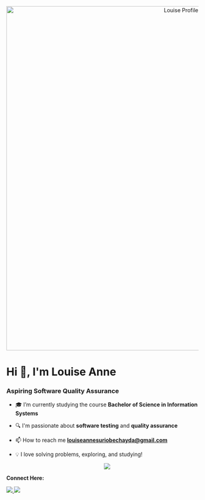 <p align="center">
  <img src="https://github.com/louiseanne2/louiseanne2/blob/main/porpol.png?raw=true" alt="Louise Profile"  width="900" />
</p>

<h1 align="left">Hi 👋, I'm Louise Anne</h1>
<h3 align="left">Aspiring Software Quality Assurance</h3>

- 🎓 I’m currently studying the course **Bachelor of Science in Information Systems**
- 🔍 I'm passionate about **software testing** and **quality assurance**
- 📫 How to reach me **louiseannesuriobechayda@gmail.com**
- 💡 I love solving problems, exploring, and studying!

  <p align="center">
  <img src="https://github-readme-stats.vercel.app/api?username=louiseanne2&show_icons=true&theme=radical&count_private=true&hide_border=true" />
</p>
  

<p align="left">
  <p><strong> Connect Here: </strong></p>
  <a href="https://www.facebook.com/profile.php?id=61553677047863" target="_blank">
  <a href="https://www.facebook.com/profile.php?id=61553677047863" target="_blank">
    <img src="https://img.shields.io/badge/Facebook-B36AE2?style=for-the-badge&logo=facebook&logoColor=white"/>
    <img src="https://img.shields.io/badge/Facebook-B36AE2?style=for-the-badge&logo=facebook&logoColor=white"/>
  </a>
</p>
<p align="left">
</p>
